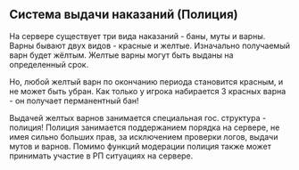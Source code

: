 ## Система выдачи наказаний (Полиция)

На сервере существует три вида наказаний - баны, муты и варны. Варны бывают двух видов - красные и желтые. Изначально получаемый варн будет жёлтым. Желтые варны могут быть выданы на определенный срок.

Но, любой желтый варн по окончанию периода становится красным, и не может быть убран. 
Как только у игрока набирается 3 красных варна - он получает перманентный бан!

Выдачей желтых варнов занимается специальная гос. структура - полиция! Полиция занимается поддержанием порядка на сервере, не имея сильно больших прав, за исключением проверки логов, выдачи мутов и варнов. Помимо функций модерации полиция также может принимать участие в РП ситуациях на сервере. 
